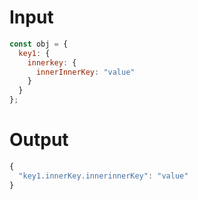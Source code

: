 # Input
```javascript
const obj = {
  key1: {
    innerkey: {
      innerInnerKey: "value"
    }  
  }
};
```

# Output
```javascript
{
  "key1.innerKey.innerinnerKey": "value"
}
```
